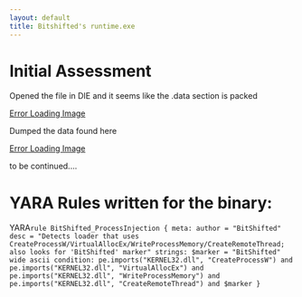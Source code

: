 ```yaml
---
layout: default
title: Bitshifted's runtime.exe
---
```


# Initial Assessment

Opened the file in DIE and it seems like the .data section is packed

[Error Loading Image](Bitshifted/01.png)

Dumped the data found here

[Error Loading Image](Bitshifted/02.png)

to be continued....


# YARA Rules written for the binary:



YARA`
rule BitShifted_ProcessInjection
{
  meta:
    author = "BitShifted"
    desc = "Detects loader that uses CreateProcessW/VirtualAllocEx/WriteProcessMemory/CreateRemoteThread; also looks for 'BitShifted' marker"
  strings:
    $marker = "BitShifted" wide ascii
  condition:
    pe.imports("KERNEL32.dll", "CreateProcessW") and
    pe.imports("KERNEL32.dll", "VirtualAllocEx") and
    pe.imports("KERNEL32.dll", "WriteProcessMemory") and
    pe.imports("KERNEL32.dll", "CreateRemoteThread") and
    $marker
}
`
